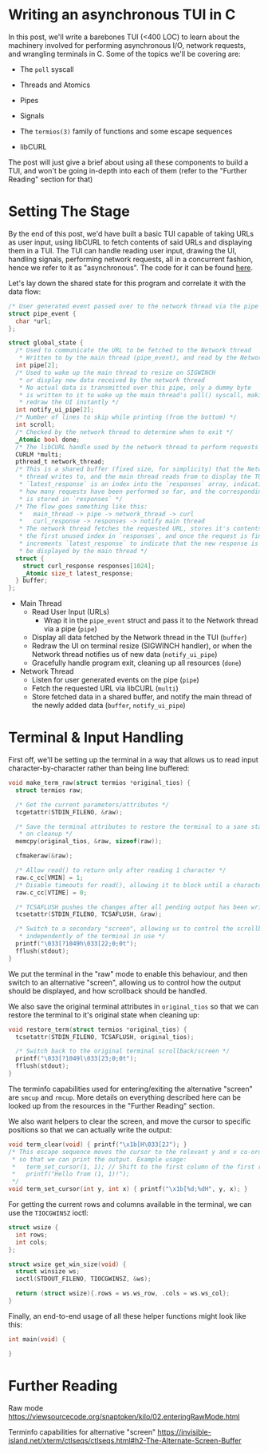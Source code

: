 # Writing an asynchronous TUI in C

In this post, we'll write a barebones TUI (<400 LOC) to learn about the machinery involved for performing asynchronous I/O, network requests, and wrangling terminals in C. Some of the topics we'll be covering are:

- The `poll` syscall

- Threads and Atomics

- Pipes

- Signals

- The `termios(3)` family of functions and some escape sequences

- libCURL

The post will just give a brief about using all these components to build a TUI, and won't be going in-depth into each of them (refer to the "Further Reading" section for that)

# Setting The Stage

By the end of this post, we'd have built a basic TUI capable of taking URLs as user input, using libCURL to fetch contents of said URLs and displaying them in a TUI. The TUI can handle reading user input, drawing the UI, handling signals, performing network requests, all in a concurrent fashion, hence we refer to it as "asynchronous". The code for it can be found [here](https://github.com/git-bruh/git-bruh.github.io/tree/master/code/async_tui).

Let's lay down the shared state for this program and correlate it with the data flow:

```c
/* User generated event passed over to the network thread via the pipe */
struct pipe_event {
  char *url;
};

struct global_state {
  /* Used to communicate the URL to be fetched to the Network thread
   * Written to by the main thread (pipe_event), and read by the Network thread */
  int pipe[2];
  /* Used to wake up the main thread to resize on SIGWINCH
   * or display new data received by the network thread
   * No actual data is transmitted over this pipe, only a dummy byte
   * is written to it to wake up the main thread's poll() syscall, making it
   * redraw the UI instantly */
  int notify_ui_pipe[2];
  /* Number of lines to skip while printing (from the bottom) */
  int scroll;
  /* Checked by the network thread to determine when to exit */
  _Atomic bool done;
  /* The libCURL handle used by the network thread to perform requests */
  CURLM *multi;
  pthread_t network_thread;
  /* This is a shared buffer (fixed size, for simplicity) that the Network
   * thread writes to, and the main thread reads from to display the TUI
   * `latest_response` is an index into the `responses` array, indicating
   * how many requests have been performed so far, and the corresponding data
   * is stored in `responses` */
  /* The flow goes something like this:
   *   main_thread -> pipe -> network_thread -> curl
   *   curl_response -> responses -> notify main thread
   * The network thread fetches the requested URL, stores it's contents in
   * the first unused index in `responses`, and once the request is finished,
   * increments `latest_response` to indicate that the new response is ready to
   * be displayed by the main thread */
  struct {
    struct curl_response responses[1024];
    _Atomic size_t latest_response;
  } buffer;
};
```

- Main Thread
  - Read User Input (URLs)
    - Wrap it in the `pipe_event` struct and pass it to the Network thread via a pipe (`pipe`)
  - Display all data fetched by the Network thread in the TUI (`buffer`)
  - Redraw the UI on terminal resize (SIGWINCH handler), or when the Network thread notifies us of new data (`notify_ui_pipe`)
  - Gracefully handle program exit, cleaning up all resources (`done`)
- Network Thread
  - Listen for user generated events on the pipe (`pipe`)
  - Fetch the requested URL via libCURL (`multi`)
  - Store fetched data in a shared buffer, and notify the main thread of the newly added data (`buffer`, `notify_ui_pipe`)

# Terminal & Input Handling

First off, we'll be setting up the terminal in a way that allows us to read input character-by-character rather than being line buffered:

```c
void make_term_raw(struct termios *original_tios) {
  struct termios raw;

  /* Get the current parameters/attributes */
  tcgetattr(STDIN_FILENO, &raw);

  /* Save the terminal attributes to restore the terminal to a sane state
   * on cleanup */
  memcpy(original_tios, &raw, sizeof(raw));

  cfmakeraw(&raw);

  /* Allow read() to return only after reading 1 character */
  raw.c_cc[VMIN] = 1;
  /* Disable timeouts for read(), allowing it to block until a character is entered */
  raw.c_cc[VTIME] = 0;

  /* TCSAFLUSH pushes the changes after all pending output has been written */
  tcsetattr(STDIN_FILENO, TCSAFLUSH, &raw);

  /* Switch to a secondary "screen", allowing us to control the scrollback
   * independently of the terminal in use */
  printf("\033[?1049h\033[22;0;0t");
  fflush(stdout);
}
```

We put the terminal in the "raw" mode to enable this behaviour, and then switch to an alternative "screen", allowing us to control how the output should be displayed, and how scrollback should be handled.

We also save the original terminal attributes in `original_tios` so that we can restore the terminal to it's original state when cleaning up:

```c
void restore_term(struct termios *original_tios) {
  tcsetattr(STDIN_FILENO, TCSAFLUSH, original_tios);

  /* Switch back to the original terminal scrollback/screen */
  printf("\033[?1049l\033[23;0;0t");
  fflush(stdout);
}
```

The terminfo capabilities used for entering/exiting the alternative "screen" are `smcup` and `rmcup`. More details on everything described here can be looked up from the resources in the "Further Reading" section.

We also want helpers to clear the screen, and move the cursor to specific positions so that we can actually write the output:

```c
void term_clear(void) { printf("\x1b[H\033[2J"); }
/* This escape sequence moves the cursor to the relevant y and x co-ordinates
 * so that we can print the output. Example usage:
 *   term_set_cursor(1, 1); // Shift to the first column of the first row
 *   printf("Hello from (1, 1)!");
 */
void term_set_cursor(int y, int x) { printf("\x1b[%d;%dH", y, x); }
```

For getting the current rows and columns available in the terminal, we can use the `TIOCGWINSZ` ioctl:

```c
struct wsize {
  int rows;
  int cols;
};

struct wsize get_win_size(void) {
  struct winsize ws;
  ioctl(STDOUT_FILENO, TIOCGWINSZ, &ws);

  return (struct wsize){.rows = ws.ws_row, .cols = ws.ws_col};
}
```

Finally, an end-to-end usage of all these helper functions might look like this:

```c
int main(void) {

}
```

# Further Reading

Raw mode https://viewsourcecode.org/snaptoken/kilo/02.enteringRawMode.html

Terminfo capabilities for alternative "screen" https://invisible-island.net/xterm/ctlseqs/ctlseqs.html#h2-The-Alternate-Screen-Buffer
